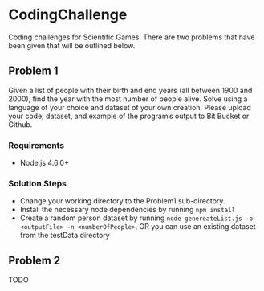 # CodingChallenge
Coding challenges for Scientific Games.  There are two problems that have been
given that will be outlined below.

## Problem 1
Given a list of people with their birth and end years (all between 1900 and 2000),
find the year with the most number of people alive.  Solve using a language of your
choice and dataset of your own creation.  Please upload your code, dataset, and
example of the program’s output to Bit Bucket or Github.

### Requirements
* Node.js 4.6.0+

### Solution Steps
- Change your working directory to the Problem1 sub-directory.
- Install the necessary node dependencies by running `npm install`
- Create a random person dataset by running `node genereateList.js -o <outputFile> -n <numberOfPeople>`,
OR you can use an existing dataset from the testData directory

## Problem 2
TODO
